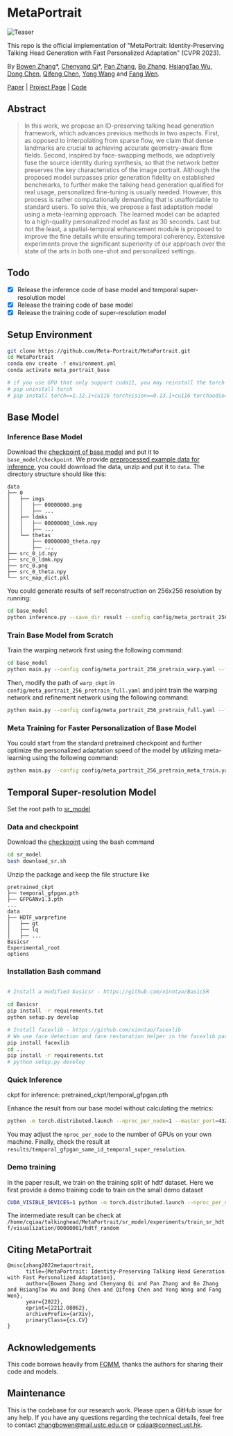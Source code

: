 # MetaPortrait

![Teaser](./docs/Teaser.png)

This repo is the official implementation of "MetaPortrait: Identity-Preserving Talking Head Generation with Fast Personalized Adaptation" (CVPR 2023).

By [Bowen Zhang](http://home.ustc.edu.cn/~zhangbowen)\*, [Chenyang Qi](https://chenyangqiqi.github.io)\*, [Pan Zhang](https://panzhang0212.github.io), [Bo Zhang](https://bo-zhang.me/), [HsiangTao Wu](https://dl.acm.org/profile/81487650131), [Dong Chen](http://www.dongchen.pro/), [Qifeng Chen](https://cqf.io), [Yong Wang](http://en.auto.ustc.edu.cn/2021/0616/c26828a513186/page.htm) and [Fang Wen](https://www.microsoft.com/en-us/research/people/fangwen/).

[Paper](https://arxiv.org/abs/2212.08062) | [Project Page](https://meta-portrait.github.io/) | [Code](https://github.com/Meta-Portrait/MetaPortrait)

## Abstract

> In this work, we propose an ID-preserving talking head generation framework, which advances previous methods in two aspects. First, as opposed to interpolating from sparse flow, we claim that dense landmarks are crucial to achieving accurate geometry-aware flow fields. Second, inspired by face-swapping methods, we adaptively fuse the source identity during synthesis, so that the network better preserves the key characteristics of the image portrait. Although the proposed model surpasses prior generation fidelity on established benchmarks, to further make the talking head generation qualified for real usage, personalized fine-tuning is usually needed. However, this process is rather computationally demanding that is unaffordable to standard users. To solve this, we propose a fast adaptation model using a meta-learning approach. The learned model can be adapted to a high-quality personalized model as fast as 30 seconds. Last but not the least, a spatial-temporal enhancement module is proposed to improve the fine details while ensuring temporal coherency. Extensive experiments prove the significant superiority of our approach over the state of the arts in both one-shot and personalized settings.

## Todo

- [x] Release the inference code of base model and temporal super-resolution model
- [x] Release the training code of base model
- [x] Release the training code of super-resolution model

## Setup Environment

```bash
git clone https://github.com/Meta-Portrait/MetaPortrait.git
cd MetaPortrait
conda env create -f environment.yml
conda activate meta_portrait_base

# if you use GPU that only support cuda11, you may reinstall the torch build with cu11
# pip uninstall torch
# pip install torch==1.12.1+cu116 torchvision==0.13.1+cu116 torchaudio==0.12.1 --extra-index-url https://download.pytorch.org/whl/cu116
```

## Base Model

### Inference Base Model

Download the [checkpoint of base model](https://drive.google.com/file/d/1Kmdv3w6N_we7W7lIt6LBzqRHwwy1dBxD/view?usp=share_link) and put it to `base_model/checkpoint`. We provide [preprocessed example data for inference](https://drive.google.com/file/d/166eNbabM6TeJVy7hxol2gL1kUGKHi3Do/view?usp=share_link), you could download the data, unzip and put it to `data`. The directory structure should like this:

```
data
├── 0
│   ├── imgs
│   │   ├── 00000000.png
│   │   ├── ...
│   ├── ldmks
│   │   ├── 00000000_ldmk.npy
│   │   ├── ...
│   └── thetas
│       ├── 00000000_theta.npy
│       ├── ...
├── src_0_id.npy
├── src_0_ldmk.npy
├── src_0.png
├── src_0_theta.npy
└── src_map_dict.pkl
```

You could generate results of self reconstruction on 256x256 resolution by running:
```bash
cd base_model
python inference.py --save_dir result --config config/meta_portrait_256_eval.yaml --ckpt checkpoint/ckpt_base.pth.tar
```

### Train Base Model from Scratch

Train the warping network first using the following command:
```bash
cd base_model
python main.py --config config/meta_portrait_256_pretrain_warp.yaml --fp16 --stage Warp --task Pretrain
```

Then, modify the path of `warp_ckpt` in `config/meta_portrait_256_pretrain_full.yaml` and joint train the warping network and refinement network using the following command:
```bash
python main.py --config config/meta_portrait_256_pretrain_full.yaml --fp16 --stage Full --task Pretrain
```

### Meta Training for Faster Personalization of Base Model

You could start from the standard pretrained checkpoint and further optimize the personalized adaptation speed of the model by utilizing meta-learning using the following command:
```bash
python main.py --config config/meta_portrait_256_pretrain_meta_train.yaml --fp16 --stage Full --task Meta --remove_sn --ckpt /path/to/standard_pretrain_ckpt
```

## Temporal Super-resolution Model

Set the root path to [sr_model](sr_model)

### Data and checkpoint

Download the [checkpoint](https://github.com/Meta-Portrait/MetaPortrait/releases/download/v0.0.1/temporal_gfpgan.pth) using the bash command

```bash
cd sr_model
bash download_sr.sh
```

Unzip the package and keep the file structure like

```
pretrained_ckpt
├── temporal_gfpgan.pth
├── GFPGANv1.3.pth
...
data
├── HDTF_warprefine
│   ├── gt
│   ├── lq
│   ├── ...
Basicsr
Experimental_root
options
```

### Installation Bash command

```bash

# Install a modified basicsr - https://github.com/xinntao/BasicSR

cd Basicsr
pip install -r requirements.txt
python setup.py develop

# Install facexlib - https://github.com/xinntao/facexlib
# We use face detection and face restoration helper in the facexlib package
pip install facexlib
cd ..
pip install -r requirements.txt
# python setup.py develop
```

### Quick Inference

ckpt for inference: pretrained_ckpt/temporal_gfpgan.pth
<!-- 
Example code to conduct face temporal super-resolution:
```bash
python -m torch.distributed.launch --nproc_per_node=1 --master_port=4321 Experimental_root/test.py -opt options/test/same_id.yml --launcher pytorch
``` -->

Enhance the result from our base model without calculating the metrics:
```bash
python -m torch.distributed.launch --nproc_per_node=1 --master_port=4321 Experimental_root/test.py -opt options/test/same_id_demo.yml --launcher pytorch
```
You may adjust the ```nproc_per_node``` to the number of GPUs on your own machine.
Finally, check the result at ```results/temporal_gfpgan_same_id_temporal_super_resolution```.

### Demo training

In the paper result, we train on the training split of hdtf dataset. Here we first provide a demo training code to train on the small demo dataset

```bash
CUDA_VISIBLE_DEVICES=1 python -m torch.distributed.launch --nproc_per_node=1 --master_port=4321 Experimental_root/train.py -opt options/train/train_sr_hdtf.yml --launcher pytorch
```
The intermediate result can be check at `/home/cqiaa/talkinghead/MetaPortrait/sr_model/experiments/train_sr_hdtf/visualization/00000001/hdtf_random`

## Citing MetaPortrait

```
@misc{zhang2022metaportrait,
      title={MetaPortrait: Identity-Preserving Talking Head Generation with Fast Personalized Adaptation}, 
      author={Bowen Zhang and Chenyang Qi and Pan Zhang and Bo Zhang and HsiangTao Wu and Dong Chen and Qifeng Chen and Yong Wang and Fang Wen},
      year={2022},
      eprint={2212.08062},
      archivePrefix={arXiv},
      primaryClass={cs.CV}
}
```

## Acknowledgements

This code borrows heavily from [FOMM](https://github.com/AliaksandrSiarohin/first-order-model), thanks the authors for sharing their code and models.

## Maintenance

This is the codebase for our research work. Please open a GitHub issue for any help. If you have any questions regarding the technical details, feel free to contact [zhangbowen@mail.ustc.edu.cn](zhangbowen@mail.ustc.edu.cn) or [cqiaa@connect.ust.hk](cqiaa@connect.ust.hk).